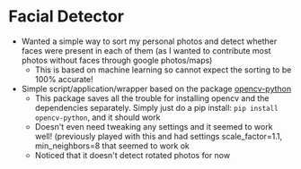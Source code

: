# Facial Detector
- Wanted a simple way to sort my personal photos and detect whether faces were present in each of them (as I wanted to contribute most photos without faces through google photos/maps)
  - This is based on machine learning so cannot expect the sorting to be 100% accurate!
- Simple script/application/wrapper based on the package [opencv-python](https://github.com/skvark/opencv-python)
  - This package saves all the trouble for installing opencv and the dependencies separately. Simply just do a pip install: ```pip install opencv-python```, and it should work
  - Doesn't even need tweaking any settings and it seemed to work well! 
  (previously played with this and had settings scale_factor=1.1, min_neighbors=8 that seemed to work ok
  - Noticed that it doesn't detect rotated photos for now

